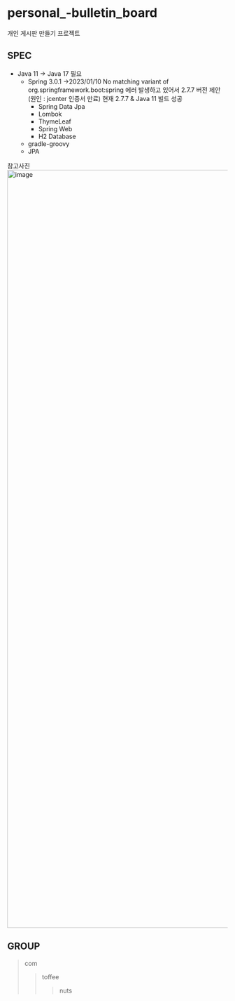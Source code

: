 # personal_-bulletin_board
개인 게시판 만들기 프로젝트


## SPEC
- Java 11 -> Java 17 필요
  - Spring 3.0.1 ->2023/01/10 No matching variant of org.springframework.boot:spring 에러 발생하고 있어서 2.7.7 버전 제안 (원인 : jcenter 인증서 만료)
  현재 2.7.7 & Java 11 빌드 성공
    - Spring Data Jpa
    - Lombok
    - ThymeLeaf
    - Spring Web
    - H2 Database
  - gradle-groovy
  - JPA
  
  
참고사진
  <img width="1728" alt="image" src="https://user-images.githubusercontent.com/54319448/210694904-1e878f5d-f5c9-439c-8b14-035b53250d37.png">
  
## GROUP
> com
>   > toffee
>   >   > nuts
>
>
